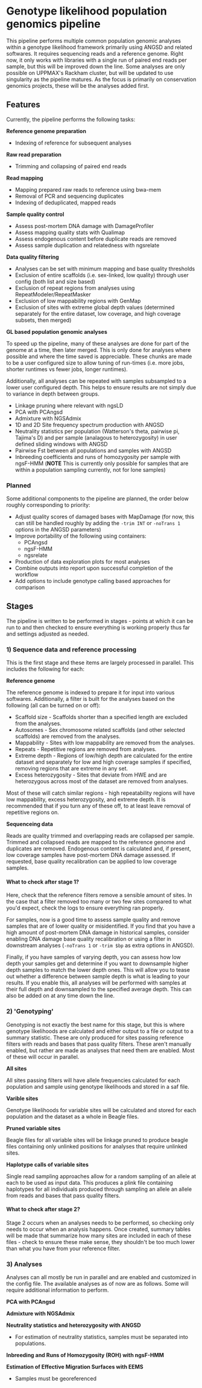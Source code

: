 # Genotype likelihood population genomics pipeline

This pipeline performs multiple common population genomic analyses within a 
genotype likelihood framework primarily using ANGSD and related softwares. It 
requires sequencing reads and a reference genome. Right now, it only works 
with libraries with a single run of paired end reads per sample, but this will 
be improved down the line. Some analyses are only possible on UPPMAX's Rackham 
cluster, but will be updated to use singularity as the pipeline matures. As 
the focus is primarily on conservation genomics projects, these will be the 
analyses added first.

## Features

Currently, the pipeline performs the following tasks:

**Reference genome preparation**

- Indexing of reference for subsequent analyses

**Raw read preparation**

- Trimming and collapsing of paired end reads

**Read mapping**

- Mapping prepared raw reads to reference using bwa-mem
- Removal of PCR and sequencing duplicates
- Indexing of deduplicated, mapped reads

**Sample quality control**

- Assess post-mortem DNA damage with DamageProfiler
- Assess mapping quality stats with Qualimap
- Assess endogenous content before duplicate reads are removed
- Assess sample duplication and relatedness with ngsrelate

**Data quality filtering**

- Analyses can be set with minimum mapping and base quality thresholds
- Exclusion of entire scaffolds (i.e. sex-linked, low quality) through user 
  config (both list and size based)
- Exclusion of repeat regions from analyses using RepeatModeler/RepeatMasker
- Exclusion of low mappability regions with GenMap
- Exclusion of sites with extreme global depth values (determined separately 
  for the entire dataset, low coverage, and high coverage subsets, then merged)

**GL based population genomic analyses**

To speed up the pipeline, many of these analyses are done for part of the 
genome at a time, then later merged. This is only done for analyses where 
possible and where the time saved is appreciable. These chunks are made to be 
a user configured size to allow tuning of run-times (i.e. more jobs, shorter 
runtimes vs fewer jobs, longer runtimes).

Additionally, all analyses can be repeated with samples subsampled to a lower 
user configured depth. This helps to ensure results are not simply due to 
variance in depth between groups.

- Linkage pruning where relevant with ngsLD
- PCA with PCAngsd
- Admixture with NGSAdmix
- 1D and 2D Site frequency spectrum production with ANGSD
- Neutrality statistics per population (Watterson's theta, pairwise pi, 
  Tajima's D) and per sample (analagous to heterozygosity) in user defined 
  sliding windows with ANGSD
- Pairwise Fst between all populations and samples with ANGSD
- Inbreeding coefficients and runs of homozygosity per sample with ngsF-HMM 
  (**NOTE** This is currently only possible for samples that are within a 
  population sampling currently, not for lone samples)

### Planned

Some additional components to the pipeline are planned, the order below 
roughly corresponding to priority:

- Adjust quality scores of damaged bases with MapDamage (for now, this can 
  still be handled roughly by adding the `-trim INT` or `-noTrans 1` options 
  in the ANGSD parameters)
- Improve portability of the following using containers:
  - PCAngsd
  - ngsF-HMM
  - ngsrelate
- Production of data exploration plots for most analyses
- Combine outputs into report upon successful completion of the workflow
- Add options to include genotype calling based approaches for comparison

## Stages

The pipeline is written to be performed in stages - points at which it can be 
run to and then checked to ensure everything is working properly thus far and 
settings adjusted as needed.

### 1) Sequence data and reference processing

This is the first stage and these items are largely processed in parallel. 
This includes the following for each:

**Reference genome**

The reference genome is indexed to prepare it for input into various 
softwares. Additionally, a filter is built for the analyses based on the 
following (all can be turned on or off):

* Scaffold size - Scaffolds shorter than a specified length are excluded from 
  the analyses.
* Autosomes - Sex chromosome related scaffolds (and other selected scaffolds) 
  are removed from the analyses.
* Mappability - Sites with low mappability are removed from the analyses.
* Repeats - Repetitive regions are removed from analyses.
* Extreme depth - Regions of low/high depth are calculated for the entire 
  dataset and separately for low and high coverage samples if specified, 
  removing regions that are extreme in any set.
* Excess heterozygosity - Sites that deviate from HWE and are heterozygous 
  across most of the dataset are removed from analyses.

Most of these will catch similar regions - high repeatability regions will 
have low mappability, excess heterozygosity, and extreme depth. It is 
recommended that if you turn any of these off, to at least leave removal of 
repetitive regions on.

**Sequenceing data**

Reads are quality trimmed and overlapping reads are collapsed per sample. 
Trimmed and collapsed reads are mapped to the reference genome and duplicates 
are removed. Endogenous content is calculated and, if present, low coverage 
samples have post-mortem DNA damage assessed. If requested, base quality 
recalibration can be applied to low coverage samples.

#### What to check after stage 1?

Here, check that the reference filters remove a sensible amount of sites. In 
the case that a filter removed too many or two few sites compared to what 
you'd expect, check the logs to ensure everything ran properly.

For samples, now is a good time to assess sample quality and remove samples 
that are of lower quality or misidentified. If you find that you have a high 
amount of post-mortem DNA damage in historical samples, consider enabling 
DNA damage base quality recalibration or using a filter in downstream analyses 
(`-noTrans 1` or `-trim $bp` as extra options in ANGSD).

Finally, if you have samples of varying depth, you can assess how low 
depth your samples get and determine if you want to downsample higher 
depth samples to match the lower depth ones. This will allow you to 
tease out whether a difference between sample depth is what is leading to 
your results. If you enable this, all analyses will be performed with samples 
at their full depth and downsampled to the specified average depth. This can 
also be added on at any time down the line.

### 2) 'Genotyping'

Genotyping is not exactly the best name for this stage, but this is where 
genotype likelihoods are calculated and either output to a file or output to 
a summary statistic. These are only produced for sites passing reference 
filters with reads and bases that pass quality filters. These aren't manually 
enabled, but rather are made as analyses that need them are enabled. Most of 
these will occur in parallel.

**All sites**

All sites passing filters will have allele frequencies calculated for each 
population and sample using genotype likelihoods and stored in a saf file.

**Varible sites**

Genotype likelihoods for variable sites will be calculated and stored for each 
population and the dataset as a whole in Beagle files.

**Pruned variable sites**

Beagle files for all variable sites will be linkage pruned to produce beagle 
files containing only unlinked positions for analyses that require unlinked 
sites.

**Haplotype calls of variable sites**

Single read sampling approaches allow for a random sampling of an allele at 
each to be used as input data. This produces a plink file containing 
haplotypes for all individuals produced through sampling an allele an allele 
from reads and bases that pass quality filters.

#### What to check after stage 2?

Stage 2 occurs when an analyses needs to be performed, so checking only needs 
to occur when an analysis happens. Once created, summary tables will be made 
that summarize how many sites are included in each of these files - check to 
ensure these make sense, they shouldn't be too much lower than what you have 
from your reference filter.

### 3) Analyses

Analyses can all mostly be run in parallel and are enabled and customized in 
the config file. The available analyses as of now are as follows. Some will 
require additional information to perform.

**PCA with PCAngsd**

**Admixture with NGSAdmix**

**Neutrality statistics and heterozygosity with ANGSD**

* For estimation of neutrality statistics, samples must be separated into 
  populations.

**Inbreeding and Runs of Homozygosity (ROH) with ngsF-HMM**

**Estimation of Effective Migration Surfaces with EEMS**

* Samples must be georeferenced